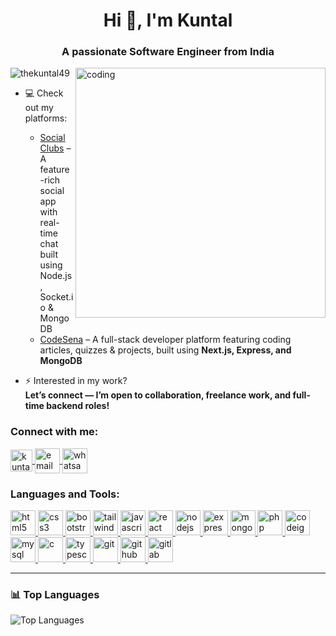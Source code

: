 <h1 align="center">Hi 👋, I'm Kuntal</h1>
<h3 align="center">A passionate Software Engineer from India</h3>

<img align="right" alt="coding" width="400" src="https://user-images.githubusercontent.com/55389276/140866485-8fb1c876-9a8f-4d6a-98dc-08c4981eaf70.gif">

<p align="left"> <img src="https://komarev.com/ghpvc/?username=thekuntal49&label=Profile%20views&color=0e75b6&style=flat" alt="thekuntal49" /> </p>

- 💻 Check out my platforms:
  - [Social Clubs](https://socialclubs.fun) – A feature-rich social app with real-time chat built using Node.js, Socket.io & MongoDB  
  - [CodeSena](https://codesena.site) – A full-stack developer platform featuring coding articles, quizzes & projects, built using **Next.js, Express, and MongoDB**

- ⚡ Interested in my work?  
  **Let’s connect — I’m open to collaboration, freelance work, and full-time backend roles!**

<h3 align="left">Connect with me:</h3>
<p align="left">
  <a href="https://linkedin.com/in/thekuntal49" target="blank">
    <img align="center" src="https://cdn.jsdelivr.net/gh/devicons/devicon@latest/icons/linkedin/linkedin-original.svg" alt="kuntal" height="35" width="35" />
  </a>
  <a href="mailto:the.kuntal49@gmail.com" target="blank">
    <img align="center" src="https://cdn-icons-png.flaticon.com/128/15047/15047587.png" alt="email" height="40" width="40" />
  </a>
  <a href="https://wa.me/917047462797" target="blank">
    <img align="center" src="https://upload.wikimedia.org/wikipedia/commons/6/6b/WhatsApp.svg" alt="whatsapp" height="40" width="40" />
  </a>
</p>

<h3 align="left">Languages and Tools:</h3>
<p align="left"> 
  <a href="https://www.w3.org/html/" target="_blank" rel="noreferrer"> 
    <img src="https://cdn.jsdelivr.net/gh/devicons/devicon@latest/icons/html5/html5-original.svg" alt="html5" width="40" height="40"/> 
  </a> 
  <a href="https://www.w3schools.com/css/" target="_blank" rel="noreferrer"> 
    <img src="https://cdn.jsdelivr.net/gh/devicons/devicon@latest/icons/css3/css3-original.svg" alt="css3" width="40" height="40"/> 
  </a> 
  <a href="https://getbootstrap.com/" target="_blank" rel="noreferrer"> 
    <img src="https://cdn.jsdelivr.net/gh/devicons/devicon@latest/icons/bootstrap/bootstrap-original.svg" alt="bootstrap" width="40" height="40"/> 
  </a>           
  <a href="https://tailwindcss.com/" target="_blank" rel="noreferrer"> 
    <img src="https://cdn.jsdelivr.net/gh/devicons/devicon@latest/icons/tailwindcss/tailwindcss-original.svg" alt="tailwind" width="40" height="40"/> 
  </a> 
  <a href="https://developer.mozilla.org/en-US/docs/Web/JavaScript" target="_blank" rel="noreferrer"> 
    <img src="https://cdn.jsdelivr.net/gh/devicons/devicon@latest/icons/javascript/javascript-original.svg" alt="javascript" width="40" height="40"/> 
  </a> 
  <a href="https://reactjs.org/" target="_blank" rel="noreferrer"> 
    <img src="https://cdn.jsdelivr.net/gh/devicons/devicon@latest/icons/react/react-original.svg" alt="react" width="40" height="40"/> 
  </a> 
  <a href="https://nodejs.org/en/" target="_blank" rel="noreferrer"> 
    <img src="https://cdn.jsdelivr.net/gh/devicons/devicon@latest/icons/nodejs/nodejs-original.svg" alt="nodejs" width="40" height="40"/> 
  </a> 
  <a href="https://expressjs.com/" target="_blank" rel="noreferrer"> 
    <img src="https://cdn.jsdelivr.net/gh/devicons/devicon@latest/icons/express/express-original.svg" alt="express" width="40" height="40"/> 
  </a> 
  <a href="https://www.mongodb.com/" target="_blank" rel="noreferrer"> 
    <img src="https://cdn.jsdelivr.net/gh/devicons/devicon@latest/icons/mongodb/mongodb-original.svg" alt="mongodb" width="40" height="40"/> 
  </a> 
  <a href="https://www.php.net/" target="_blank" rel="noreferrer"> 
    <img src="https://cdn.jsdelivr.net/gh/devicons/devicon@latest/icons/php/php-original.svg" alt="php" width="40" height="40"/> 
  </a> 
  <a href="https://codeigniter.com/" target="_blank" rel="noreferrer"> 
    <img src="https://cdn.jsdelivr.net/gh/devicons/devicon@latest/icons/codeigniter/codeigniter-plain-wordmark.svg" alt="codeigniter" width="40" height="40"/> 
  </a> 
  <a href="https://www.mysql.com/" target="_blank" rel="noreferrer"> 
    <img src="https://cdn.jsdelivr.net/gh/devicons/devicon@latest/icons/mysql/mysql-original.svg" alt="mysql" width="40" height="40"/> 
  </a> 
  <a href="https://www.learn-c.org/" target="_blank" rel="noreferrer"> 
    <img src="https://cdn.jsdelivr.net/gh/devicons/devicon@latest/icons/c/c-original.svg" alt="c" width="40" height="40"/> 
  </a> 
  <a href="https://www.typescriptlang.org/" target="_blank" rel="noreferrer"> 
    <img src="https://cdn.jsdelivr.net/gh/devicons/devicon@latest/icons/typescript/typescript-original.svg" alt="typescript" width="40" height="40"/> 
  </a> 
  <a href="https://git-scm.com/" target="_blank" rel="noreferrer"> 
    <img src="https://cdn.jsdelivr.net/gh/devicons/devicon@latest/icons/git/git-original.svg" alt="git" width="40" height="40"/> 
  </a> 
  <a href="https://github.com/" target="_blank" rel="noreferrer"> 
    <img src="https://cdn.jsdelivr.net/gh/devicons/devicon@latest/icons/github/github-original.svg" alt="github" width="40" height="40"/> 
  </a> 
  <a href="https://about.gitlab.com/" target="_blank" rel="noreferrer"> 
    <img src="https://cdn.jsdelivr.net/gh/devicons/devicon@latest/icons/gitlab/gitlab-original.svg" alt="gitlab" width="40" height="40"/> 
  </a> 
</p>

---

### 📊 Top Languages

![Top Languages](https://github-readme-stats.vercel.app/api/top-langs/?username=thekuntal49&layout=compact&theme=radical)
